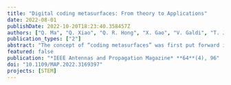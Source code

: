 ```yaml
---
title: "Digital coding metasurfaces: From theory to Applications"
date: 2022-08-01
publishDate: 2022-10-20T18:23:40.358457Z
authors: ["Q. Ma", "Q. Xiao", "Q. R. Hong", "X. Gao", "V. Galdi", "T. J. Cui"]
publication_types: ["2"]
abstract: "The concept of “coding metasurfaces” was first put forward in 2014 and has developed rapidly during the past few years, originating several intriguing ramifications. The essential underlying idea is to discretize the local geometry, constitutive parameters, and electromagnetic (EM) responses (e.g., the phase, amplitude, and polarization) so that they can be represented via sequences of digits (e.g., “0” and “1”). This concept breaks the boundaries between traditional analog and digital devices, bridging the physical and information worlds, and opens up new perspectives in the design of metasurfaces."
featured: false
publication: "*IEEE Antennas and Propagation Magazine* **64**(4), 96"
doi: "10.1109/MAP.2022.3169397"
projects: [STEM]
---
```

